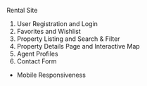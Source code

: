 Rental Site

1. User Registration and Login
2. Favorites and Wishlist
3. Property Listing and Search & Filter
4. Property Details Page and Interactive Map
5. Agent Profiles
6. Contact Form

* Mobile Responsiveness
